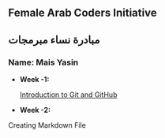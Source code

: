 ## Female Arab Coders Initiative
## مبادرة نساء مبرمجات  

### Name: Mais Yasin

* __Week -1:__

    [Introduction to Git and GitHub](https://github.com/mais2086/udemy-git)

* __Week -2:__

Creating Markdown File
